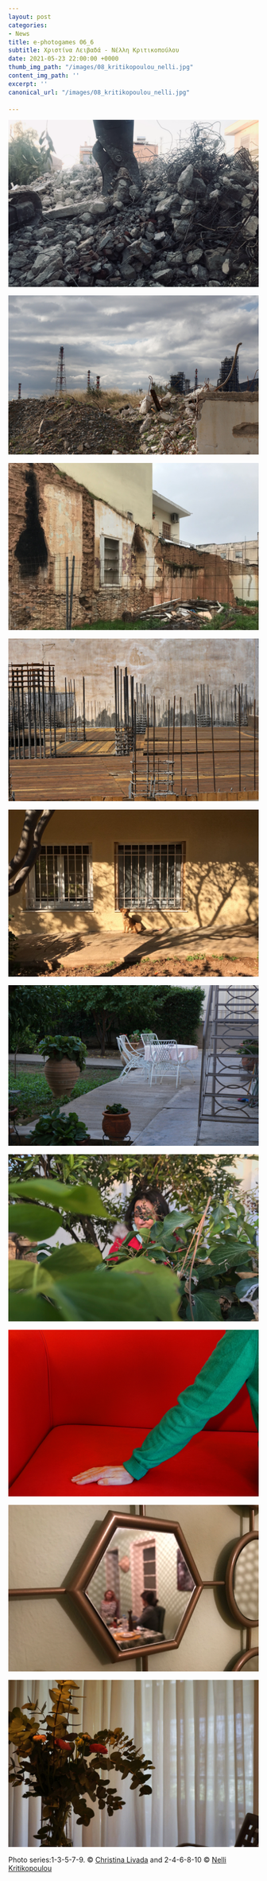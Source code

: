 ```yaml
---
layout: post
categories:
- News
title: e-photogames 06_6
subtitle: Χριστίνα Λειβαδά - Νέλλη Κριτικοπούλου
date: 2021-05-23 22:00:00 +0000
thumb_img_path: "/images/08_kritikopoulou_nelli.jpg"
content_img_path: ''
excerpt: ''
canonical_url: "/images/08_kritikopoulou_nelli.jpg"

---
```

![](/images/01_livada.png)

![](/images/02_kritikopoulou_nelli.jpg)

![](/images/03_livada.png)

![](/images/04_kritikopoulou_nelli.jpg)

![](/images/05_livada.png)

![](/images/06_kritikopoulou_nelli.jpg)

![](/images/07_livada.png)

![](/images/08_kritikopoulou_nelli.jpg)

![](/images/09_livada.png)

![](/images/10_kritikopoulou_nelli.jpg)

Photo series:1-3-5-7-9. © <a href="https://www.facebook.com/christina.livada" target="blank">Christina Livada</a> and  2-4-6-8-10 © <a href="https://www.facebook.com/profile.php?id=100008007134922" target="blank">Nelli Kritikopoulou</a>